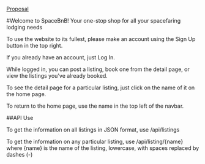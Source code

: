 [Proposal](../blob/master/proposal.md)

#Welcome to SpaceBnB!
Your one-stop shop for all your spacefaring lodging needs

To use the website to its fullest, please make an account using the Sign Up button in the top right.

If you already have an account, just Log In.

While logged in, you can post a listing, book one from the detail page, or view the listings you've already booked.

To see the detail page for a particular listing, just click on the name of it on the home page.

To return to the home page, use the name in the top left of the navbar.


##API Use

To get the information on all listings in JSON format, use /api/listings

To get the information on any particular listing, use /api/listing/{name}
where {name} is the name of the listing, lowercase, with spaces replaced by dashes (-)
